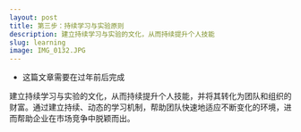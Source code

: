 ```yaml
---
layout: post
title: 第三步：持续学习与实验原则
description: 建立持续学习与实验的文化，从而持续提升个人技能
slug: learning
image: IMG_0132.JPG
---
```


* 这篇文章需要在过年前后完成

建立持续学习与实验的文化，从而持续提升个人技能，并将其转化为团队和组织的财富。通过建立持续、动态的学习机制，帮助团队快速地适应不断变化的环境，进而帮助企业在市场竞争中脱颖而出。
